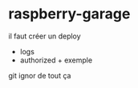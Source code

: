 # raspberry-garage

il faut créer un deploy
  - logs
  - authorized + exemple

git ignor de tout ça
